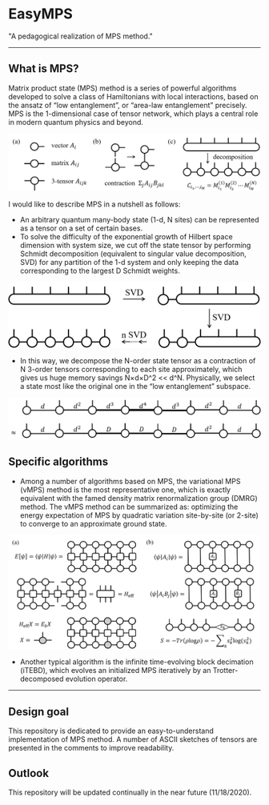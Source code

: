# EasyMPS
"A pedagogical realization of MPS method."

---------------------------------

## What is MPS?

Matrix product state (MPS) method is a series of powerful algorithms developed to solve a class of Hamiltonians with local interactions, based on the ansatz of “low entanglement”, or “area-law entanglement” precisely. MPS is the 1-dimensional case of tensor network, which plays a central role in modern quantum physics and beyond.

![Image text](https://raw.githubusercontent.com/Haokai-Zhang/EasyMPS/main/image/penrose_tensor_sketch.png)

I would like to describe MPS in a nutshell as follows:

- An arbitrary quantum many-body state (1-d, N sites) can be represented as a tensor on a set of certain bases. 
- To solve the difficulty of the exponential growth of Hilbert space dimension with system size, we cut off the state tensor by performing Schmidt decomposition (equivalent to singular value decomposition, SVD) for any partition of the 1-d system and only keeping the data corresponding to the largest D Schmidt weights.

![Image text](https://raw.githubusercontent.com/Haokai-Zhang/EasyMPS/main/image/mps_sketch.png)

- In this way, we decompose the N-order state tensor as a contraction of N 3-order tensors corresponding to each site approximately, which gives us huge memory savings N×d×D^2 << d^N. Physically, we select a state most like the original one in the “low entanglement” subspace.

![Image text](https://raw.githubusercontent.com/Haokai-Zhang/EasyMPS/main/image/svd_approximate.png)

## Specific algorithms

- Among a number of algorithms based on MPS, the variational MPS (vMPS) method is the most representative one, which is exactly equivalent with the famed density matrix renormalization group (DMRG) method. The vMPS method can be summarized as: optimizing the energy expectation of MPS by quadratic variation site-by-site (or 2-site) to converge to an approximate ground state.

![Image text](https://raw.githubusercontent.com/Haokai-Zhang/EasyMPS/main/image/vmps_sketch.png)

- Another typical algorithm is the infinite time-evolving block decimation (iTEBD), which evolves an initialized MPS iteratively by an Trotter-decomposed evolution operator.


---------------------------------

## Design goal

This repository is dedicated to provide an easy-to-understand implementation of MPS method. A number of ASCII sketches of tensors are presented in the comments to improve readability.

## Outlook

This repository will be updated continually in the near future (11/18/2020).
